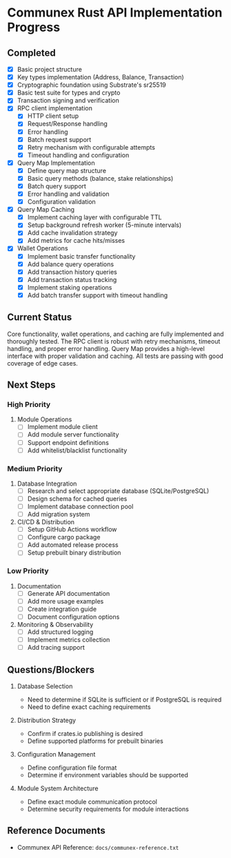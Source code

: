 # Communex Rust API Implementation Progress

## Completed

- [x] Basic project structure
- [x] Key types implementation (Address, Balance, Transaction)
- [x] Cryptographic foundation using Substrate's sr25519
- [x] Basic test suite for types and crypto
- [x] Transaction signing and verification
- [x] RPC client implementation
  - [x] HTTP client setup
  - [x] Request/Response handling
  - [x] Error handling
  - [x] Batch request support
  - [x] Retry mechanism with configurable attempts
  - [x] Timeout handling and configuration
- [x] Query Map Implementation
  - [x] Define query map structure
  - [x] Basic query methods (balance, stake relationships)
  - [x] Batch query support
  - [x] Error handling and validation
  - [x] Configuration validation
- [x] Query Map Caching
  - [x] Implement caching layer with configurable TTL
  - [x] Setup background refresh worker (5-minute intervals)
  - [x] Add cache invalidation strategy
  - [x] Add metrics for cache hits/misses
- [x] Wallet Operations
  - [x] Implement basic transfer functionality
  - [x] Add balance query operations
  - [x] Add transaction history queries
  - [x] Add transaction status tracking
  - [x] Implement staking operations
  - [x] Add batch transfer support with timeout handling

## Current Status

Core functionality, wallet operations, and caching are fully implemented and thoroughly tested. The RPC client is robust with retry mechanisms, timeout handling, and proper error handling. Query Map provides a high-level interface with proper validation and caching. All tests are passing with good coverage of edge cases.

## Next Steps

### High Priority

1. Module Operations
   - [ ] Implement module client
   - [ ] Add module server functionality
   - [ ] Support endpoint definitions
   - [ ] Add whitelist/blacklist functionality

### Medium Priority

1. Database Integration
   - [ ] Research and select appropriate database (SQLite/PostgreSQL)
   - [ ] Design schema for cached queries
   - [ ] Implement database connection pool
   - [ ] Add migration system

2. CI/CD & Distribution
   - [ ] Setup GitHub Actions workflow
   - [ ] Configure cargo package
   - [ ] Add automated release process
   - [ ] Setup prebuilt binary distribution

### Low Priority

1. Documentation
   - [ ] Generate API documentation
   - [ ] Add more usage examples
   - [ ] Create integration guide
   - [ ] Document configuration options

2. Monitoring & Observability
   - [ ] Add structured logging
   - [ ] Implement metrics collection
   - [ ] Add tracing support

## Questions/Blockers

1. Database Selection
   - Need to determine if SQLite is sufficient or if PostgreSQL is required
   - Need to define exact caching requirements

2. Distribution Strategy
   - Confirm if crates.io publishing is desired
   - Define supported platforms for prebuilt binaries

3. Configuration Management
   - Define configuration file format
   - Determine if environment variables should be supported

4. Module System Architecture
   - Define exact module communication protocol
   - Determine security requirements for module interactions

## Reference Documents

- Communex API Reference: `docs/communex-reference.txt`
